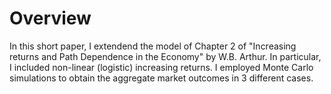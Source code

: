 # Overview
In this short paper, I extendend the model of Chapter 2 of "Increasing returns and Path Dependence in the
Economy" by W.B. Arthur. In particular, I included non-linear (logistic) increasing returns.
I employed Monte Carlo simulations to obtain the aggregate market outcomes in 3 different cases.
